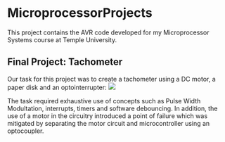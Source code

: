 # MicroprocessorProjects
This project contains the AVR code developed for my Microprocessor Systems course at Temple University.

## Final Project: Tachometer
Our task for this project was to create a tachometer using a DC motor, a paper disk and an optointerrupter:
![](FinalProject/Images/Tachometer.png)

The task required exhaustive use of concepts such as Pulse Width Modultation, interrupts, timers and software debouncing. In addition, the use of a motor in the circuitry introduced a point of failure which was mitigated by separating the motor circuit and microcontroller using an optocoupler.
